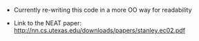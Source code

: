 
- Currently re-writing this code in a more OO way for readability

- Link to the NEAT paper: http://nn.cs.utexas.edu/downloads/papers/stanley.ec02.pdf
